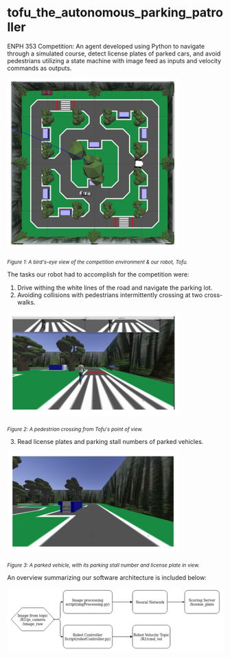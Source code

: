 # tofu_the_autonomous_parking_patroller
ENPH 353 Competition: An agent developed using Python to navigate through a simulated course, detect license plates of parked cars, and avoid pedestrians utilizing a state machine with image feed as inputs and velocity commands as outputs.

<img src="photos/simulation_overview.png" alt="drawing" width="400"/>

<sub>_Figure 1: A bird's-eye view of the competition environment & our robot, Tofu._</sub>

The tasks our robot had to accomplish for the competition were:

1. Drive withing the white lines of the road and navigate the parking lot.
2. Avoiding collisions with pedestrians intermittently crossing at two cross-walks.

<img src="/photos/pedestrian-detection.png" alt="drawing" width="400"/>

<sub>_Figure 2: A pedestrian crossing from Tofu's point of view._</sub>

3. Read license plates and parking stall numbers of parked vehicles.
<img src="photos/license_and_parking_number.png" alt="drawing" width="400"/>

<sub>_Figure 3: A parked vehicle, with its parking stall number and license plate in view._</sub>

An overview summarizing our software architecture is included below:

<img src="photos/software_architecture.png" alt="drawing" width="900"/>
